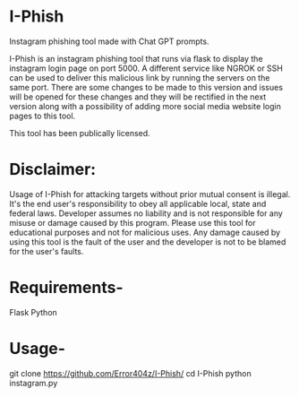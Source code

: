 # I-Phish
Instagram phishing tool made with Chat GPT prompts.


I-Phish is an instagram phishing tool that runs via flask to display the instagram login page on port 5000. 
A different service like NGROK or SSH can be used to deliver this malicious link by running the servers on the same port.
There are some changes to be made to this version and issues will be opened for these changes and they will be rectified in the next version along with a possibility of adding more social media website login pages to this tool.

This tool has been publically licensed. 

# Disclaimer:
Usage of I-Phish for attacking targets without prior mutual consent is illegal. It's the end user's responsibility to obey all applicable local, state and federal laws.
Developer assumes no liability and is not responsible for any misuse or damage caused by this program.
Please use this tool for educational purposes and not for malicious uses. Any damage caused by using this tool is the fault of the user and the developer is not to be blamed for the user's faults.


# Requirements-

Flask
Python


# Usage-

git clone https://github.com/Error404z/I-Phish/
cd I-Phish
python instagram.py
